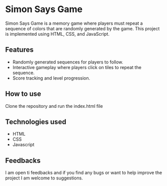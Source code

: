 # Simon Says Game

Simon Says Game is a memory game where players must repeat a sequence of colors that are randomly generated by the game. This project is implemented using HTML, CSS, and JavaScript.

## Features

- Randomly generated sequences for players to follow.
- Interactive gameplay where players click on tiles to repeat the sequence.
- Score tracking and level progression.

## How to use

Clone the repository and run the index.html file

## Technologies used

- HTML
- CSS
- Javascript

## Feedbacks

I am open ti feedbacks and if you find any bugs or want to help improve the project I am welcome to suggestions.
